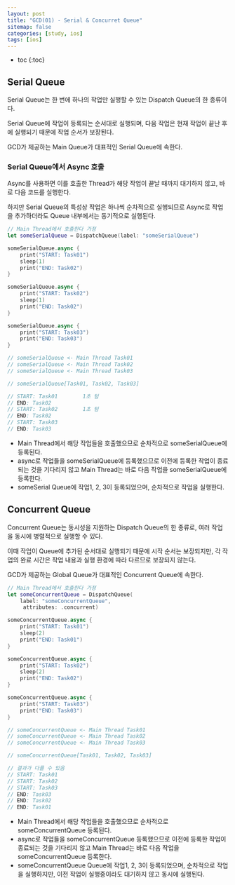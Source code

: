 ```yaml
---
layout: post
title: "GCD(01) - Serial & Concurret Queue"
sitemap: false
categories: [study, ios]
tags: [ios]
---
```


* toc
{:toc}

## Serial Queue
Serial Queue는 한 번에 하나의 작업만 실행할 수 있는 Dispatch Queue의 한 종류이다.     

Serial Queue에 작업이 등록되는 순서대로 실행되며, 다음 작업은 현재 작업이 끝난 후에 실행되기 때문에 작업 순서가 보장된다.

GCD가 제공하는 Main Queue가 대표적인 Serial Queue에 속한다.

### Serial Queue에서 Async 호출
Async를 사용하면 이를 호출한 Thread가 해당 작업이 끝날 때까지 대기하지 않고, 바로 다음 코드를 실행한다. 

하지만 Serial Queue의 특성상 작업은 하나씩 순차적으로 실행되므로 Async로 작업을 추가하더라도 Queue 내부에서는 동기적으로 실행된다.
~~~swift
// Main Thread에서 호출한다 가정
let someSerialQueue = DispatchQueue(label: "someSerialQueue")

someSerialQueue.async {
    print("START: Task01")
    sleep(1)
    print("END: Task02")
}

someSerialQueue.async {
    print("START: Task02")
    sleep(1)
    print("END: Task02")
}

someSerialQueue.async {
    print("START: Task03")
    print("END: Task03")
}

// someSerialQueue <- Main Thread Task01
// someSerialQueue <- Main Thread Task02
// someSerialQueue <- Main Thread Task03

// someSerialQueue[Task01, Task02, Task03]

// START: Task01        1초 텀
// END: Task02
// START: Task02        1초 텀
// END: Task02
// START: Task03
// END: Task03
~~~

* Main Thread에서 해당 작업들을 호출했으므로 순차적으로 someSerialQueue에 등록된다.
* async로 작업들을 someSerialQueue에 등록했으므로 이전에 등록한 작업이 종료되는 것을 기다리지 않고 Main Thread는 바로 다음 작업을 someSerialQueue에 등록한다.
* someSerial Queue에 작업1, 2, 3이 등록되었으며, 순차적으로 작업을 실행한다.

## Concurrent Queue
Concurrent Queue는 동시성을 지원하는 Dispatch Queue의 한 종류로, 여러 작업을 동시에 병렬적으로 실행할 수 있다.

이때 작업이 Queue에 추가된 순서대로 실행되기 때문에 시작 순서는 보장되지만, 각 작업의 완료 시간은 작업 내용과 실행 환경에 따라 다르므로 보장되지 않는다.

GCD가 제공하는 Global Queue가 대표적인 Concurrent Queue에 속한다.

~~~swift
// Main Thread에서 호출한다 가정
let someConcurrentQueue = DispatchQueue(
    label: "someConcurrentQueue",
     attributes: .concurrent)

someConcurrentQueue.async {
    print("START: Task01")
    sleep(2)
    print("END: Task01")
}

someConcurrentQueue.async {
    print("START: Task02")
    sleep(2)
    print("END: Task02")
}

someConcurrentQueue.async {
    print("START: Task03")
    print("END: Task03")
}

// someConcurrentQueue <- Main Thread Task01
// someConcurrentQueue <- Main Thread Task02
// someConcurrentQueue <- Main Thread Task03

// someConcurrentQueue[Task01, Task02, Task03]

// 결과가 다를 수 있음
// START: Task01
// START: Task02
// START: Task03
// END: Task03
// END: Task02
// END: Task01
~~~

* Main Thread에서 해당 작업들을 호출했으므로 순차적으로 someConcurrentQueue 등록된다.
* async로 작업들을 someConcurrentQueue 등록했으므로 이전에 등록한 작업이 종료되는 것을 기다리지 않고 Main Thread는 바로 다음 작업을 someConcurrentQueue 등록한다.
* someConcurrentQueue Queue에 작업1, 2, 3이 등록되었으며, 순차적으로 작업을 실행하지만, 이전 작업이 실행중이라도 대기하지 않고 동시에 실행된다.


